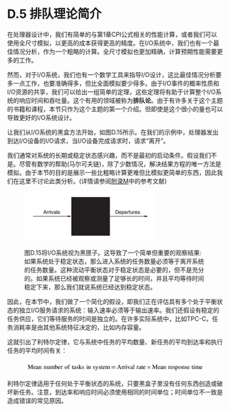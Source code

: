 # D.5 排队理论简介

在处理器设计中，我们有简单的与第1章CPI公式相关的性能计算，或者我们可以使用全尺寸模拟，以更高的成本获得更高的精度。在I/O系统中，我们也有一个最佳情况分析，作为一个粗略的计算。全尺寸模拟也更加精确，计算预期性能需要更多的工作。

然而，对于I/O系统，我们也有一个数学工具来指导I/O设计，这比最佳情况分析要多一点工作，也要准确得多，但比全面模拟要少得多。由于I/O事件的概率性质和I/O资源的共享，我们可以给出一组简单的定理，这些定理将有助于计算整个I/O系统的响应时间和吞吐量。这个有用的领域被称为**排队论**。由于有许多关于这个主题的书籍和课程，本节只作为这个主题的第一个介绍。但即使是这个很小的量也可以导致更好的I/O系统设计。

让我们从I/O系统的黑盒方法开始，如图D.15所示。在我们的示例中，处理器发出到达I/O设备的I/O请求，当I/O设备完成请求时，请求“离开”。

我们通常对系统的长期或稳定状态感兴趣，而不是最初的启动条件。假设我们不是。尽管有数学的帮助(马尔可夫链)，除了少数情况，解决结果方程的唯一方法是模拟。由于本节的目的是展示一些比粗略计算更难但比模拟更简单的东西，因此我们在这里不讨论此类分析。(详情请参阅[附录M](../fu-lumli-shi-guan-dian-he-can-kao.md)中的参考文献)

<figure><img src="../.gitbook/assets/image.png" alt=""><figcaption><p>图D.15将I/O系统视为黑匣子。这导致了一个简单但重要的观察结果:如果系统处于稳定状态，那么进入系统的任务数量必须等于离开系统的任务数量。这种流动平衡状态对于稳定状态是必要的，但不是充分的。如果系统已经被观察或测量了足够长的时间，并且平均等待时间稳定下来，那么我们就说系统已经达到稳定状态。</p></figcaption></figure>

因此，在本节中，我们做了一个简化的假设，即我们正在评估具有多个处于平衡状态的独立I/O服务请求的系统：输入速率必须等于输出速率。我们还假设有稳定的任务供应，它们等待服务的时间是独立的。在许多实际系统中，比如TPC-C，任务消耗率是由其他系统特征决定的，比如内存容量。

这就引出了利特尔定律，它与系统中任务的平均数量、新任务的平均到达率和执行任务的平均时间有关：

<figure><img src="../.gitbook/assets/image (1).png" alt=""><figcaption></figcaption></figure>

利特尔定律适用于任何处于平衡状态的系统，只要黑盒子里没有任何东西创造或破坏新任务。注意，到达率和响应时间必须使用相同的时间单位；时间单位不一致是造成错误的常见原因。
